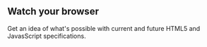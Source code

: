 ## Watch your browser ##

Get an idea of what's possible with current and future HTML5 and JavasScript specifications.